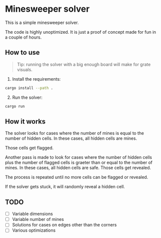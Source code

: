 # Minesweeper solver

This is a simple minesweeper solver.

The code is highly unoptimized. It is just a proof of concept made for fun in a
couple of hours.

## How to use

> Tip: running the solver with a big enough board will make for grate visuals.

1. Install the requirements:

```bash
cargo install --path .
```

2. Run the solver:

```bash
cargo run
```

## How it works

The solver looks for cases where the number of mines is equal to the number of
hidden cells. In these cases, all hidden cells are mines.

Those cells get flagged.

Another pass is made to look for cases where the number of hidden cells plus the
number of flagged cells is graeter than or equal to the number of mines. In
these cases, all hidden cells are safe. Those cells get revealed.

The process is repeated until no more cells can be flagged or revealed.

If the solver gets stuck, it will randomly reveal a hidden cell.

## TODO

- [ ] Variable dimensions
- [ ] Variable number of mines
- [ ] Solutions for cases on edges other than the corners
- [ ] Various optimizations
